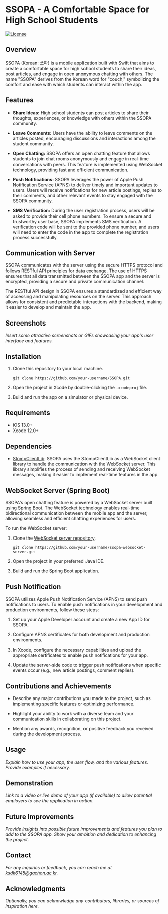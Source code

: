 
# SSOPA - A Comfortable Space for High School Students

[![License](https://img.shields.io/badge/License-MIT-blue.svg)](LICENSE)

## Overview

SSOPA (Korean: 쏘파) is a mobile application built with Swift that aims to create a comfortable space for high school students to share their ideas, post articles, and engage in open anonymous chatting with others. The name "SSOPA" derives from the Korean word for "couch," symbolizing the comfort and ease with which students can interact within the app.

## Features

- **Share Ideas:** High school students can post articles to share their thoughts, experiences, or knowledge with others within the SSOPA community.

- **Leave Comments:** Users have the ability to leave comments on the articles posted, encouraging discussions and interactions among the student community.

- **Open Chatting:** SSOPA offers an open chatting feature that allows students to join chat rooms anonymously and engage in real-time conversations with peers. This feature is implemented using WebSocket technology, providing fast and efficient communication.

- **Push Notifications:** SSOPA leverages the power of Apple Push Notification Service (APNS) to deliver timely and important updates to users. Users will receive notifications for new article postings, replies to their comments, and other relevant events to stay engaged with the SSOPA community.

- **SMS Verification:** During the user registration process, users will be asked to provide their cell phone numbers. To ensure a secure and trustworthy user base, SSOPA implements SMS verification. A verification code will be sent to the provided phone number, and users will need to enter the code in the app to complete the registration process successfully.

## Communication with Server

SSOPA communicates with the server using the secure HTTPS protocol and follows RESTful API principles for data exchange. The use of HTTPS ensures that all data transmitted between the SSOPA app and the server is encrypted, providing a secure and private communication channel.

The RESTful API design in SSOPA ensures a standardized and efficient way of accessing and manipulating resources on the server. This approach allows for consistent and predictable interactions with the backend, making it easier to develop and maintain the app.

## Screenshots

_Insert some attractive screenshots or GIFs showcasing your app's user interface and features._

## Installation

1. Clone this repository to your local machine.
   ```
   git clone https://github.com/your-username/SSOPA.git
   ```

2. Open the project in Xcode by double-clicking the `.xcodeproj` file.

3. Build and run the app on a simulator or physical device.

## Requirements

- iOS 13.0+
- Xcode 12.0+

## Dependencies

- [StompClientLib](https://github.com/WrathChaos/StompClientLib): SSOPA uses the StompClientLib as a WebSocket client library to handle the communication with the WebSocket server. This library simplifies the process of sending and receiving WebSocket messages, making it easier to implement real-time features in the app.

## WebSocket Server (Spring Boot)

SSOPA's open chatting feature is powered by a WebSocket server built using Spring Boot. The WebSocket technology enables real-time bidirectional communication between the mobile app and the server, allowing seamless and efficient chatting experiences for users.

To run the WebSocket server:

1. Clone the [WebSocket server repository](https://github.com/your-username/ssopa-websocket-server).
   ```
   git clone https://github.com/your-username/ssopa-websocket-server.git
   ```

2. Open the project in your preferred Java IDE.

3. Build and run the Spring Boot application.

## Push Notification

SSOPA utilizes Apple Push Notification Service (APNS) to send push notifications to users. To enable push notifications in your development and production environments, follow these steps:

1. Set up your Apple Developer account and create a new App ID for SSOPA.

2. Configure APNS certificates for both development and production environments.

3. In Xcode, configure the necessary capabilities and upload the appropriate certificates to enable push notifications for your app.

4. Update the server-side code to trigger push notifications when specific events occur (e.g., new article postings, comment replies).

## Contributions and Achievements

- Describe any major contributions you made to the project, such as implementing specific features or optimizing performance.

- Highlight your ability to work with a diverse team and your communication skills in collaborating on this project.

- Mention any awards, recognition, or positive feedback you received during the development process.

## Usage

_Explain how to use your app, the user flow, and the various features. Provide examples if necessary._

## Demonstration

_Link to a video or live demo of your app (if available) to allow potential employers to see the application in action._

## Future Improvements

_Provide insights into possible future improvements and features you plan to add to the SSOPA app. Show your ambition and dedication to enhancing the project._

## Contact

_For any inquiries or feedback, you can reach me at ksdk6145@gachon.ac.kr._

## Acknowledgments

_Optionally, you can acknowledge any contributors, libraries, or sources of inspiration here._

